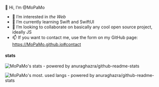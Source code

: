 👋 Hi, I’m @MoPaMo
- 👀 I’m interested in *the Web* 
- 🌱 I’m currently learning Swift and SwiftUI
- 💞️ I’m looking to collaborate on basically any cool open source project, ideally JS
- 📫 If you want to contact me, use the form on my GitHub page: <https://MoPaMo.github.io#contact>

<!---
MoPaMo/MoPaMo is a ✨ special ✨ repository because its `README.md` (this file) appears on your GitHub profile.
You can click the Preview link to take a look at your changes.
--->
#### stats


![MoPaMo's stats - powered by anuraghazra/github-readme-stats](https://github-readme-stats.vercel.app/api?username=MoPaMo&show_icons=true)

![MoPaMo's most. used langs - powered by anuraghazra/github-readme-stats](https://github-readme-stats.vercel.app/api/top-langs/?username=MoPaMo&layout=compact)
